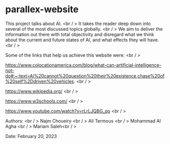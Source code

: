 # parallex-website

This project talks about AI. <br / >
It takes the reader deep down into several of the most discussed topics globally. <br / >
We aim to deliver the information out there with total objectivity and disregard what we think about the current and future states of AI, and what effects they will have. <br / >

Some of the links that help us achieve this website were: <br / >

https://www.colocationamerica.com/blog/what-can-artificial-intelligence-not-do#:~:text=AI%20cannot%20question%20their%20existence,chase%20of%20self%2Ddriven%20vehicles. <br / >

https://www.wikipedia.org/ <br / >

https://www.w3schools.com/ <br / >

https://www.youtube.com/watch?v=rLrLJQBG_qo <br / >

Authors: <br / >
Najm Choueiry <br / >
Ali Termous <br / >
Mohammad Al Agha <br / >
Mariam Saleh<br / >

Date: February 20, 2023
